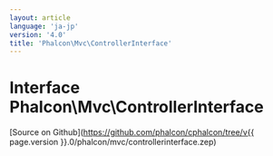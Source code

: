```yaml
---
layout: article
language: 'ja-jp'
version: '4.0'
title: 'Phalcon\Mvc\ControllerInterface'
---
```

# Interface **Phalcon\Mvc\ControllerInterface**

[Source on Github](https://github.com/phalcon/cphalcon/tree/v{{ page.version }}.0/phalcon/mvc/controllerinterface.zep)
